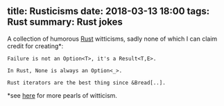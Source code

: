 title: Rusticisms
date: 2018-03-13 18:00
tags: Rust
summary: Rust jokes
---

A collection of humorous [Rust](https://www.rust-lang.org/) witticisms, sadly none of which I can claim credit for creating*:

```
Failure is not an Option<T>, it's a Result<T,E>.

In Rust, None is always an Option<_>.

Rust iterators are the best thing since &Bread[..].
```

*see [here](https://users.rust-lang.org/t/twir-quote-of-the-week/) for more pearls of witticism.

